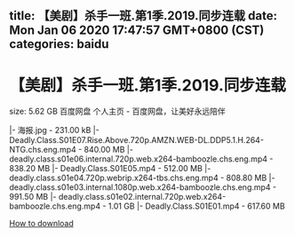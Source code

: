 
title: 【美剧】杀手一班.第1季.2019.同步连载
date: Mon Jan 06 2020 17:47:57 GMT+0800 (CST)    
categories: baidu
---

# 【美剧】杀手一班.第1季.2019.同步连载
size: 5.62 GB
 百度网盘 个人主页 - 百度网盘，让美好永远陪伴
 
|- 海报.jpg - 231.00 kB
|- Deadly.Class.S01E07.Rise.Above.720p.AMZN.WEB-DL.DDP5.1.H.264-NTG.chs.eng.mp4 - 840.00 MB
|- deadly.class.s01e06.internal.720p.web.x264-bamboozle.chs.eng.mp4 - 838.20 MB
|- Deadly.Class.S01E05.mp4 - 512.00 MB
|- deadly.class.s01e04.720p.webrip.x264-tbs.chs.eng.mp4 - 808.80 MB
|- deadly.class.s01e03.internal.1080p.web.x264-bamboozle.chs.eng.mp4 - 991.50 MB
|- deadly.class.s01e02.internal.720p.web.x264-bamboozle.chs.eng.mp4 - 1.01 GB
|- Deadly.Class.S01E01.mp4 - 617.60 MB

[How to download](https://bpcam.bemobtrk.com/go/2ceec3aa-1ca2-46d6-b9ff-aaa5c184517c?jno=1687)